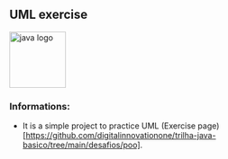 ## UML exercise

<div style="display: flex; align-items: center;">
  <img src="https://user-images.githubusercontent.com/25181517/117201156-9a724800-adec-11eb-9a9d-3cd0f67da4bc.png" alt="java logo" width="100" height="auto">
</div>

### Informations:

- It is a simple project to practice UML (Exercise page)[https://github.com/digitalinnovationone/trilha-java-basico/tree/main/desafios/poo].



